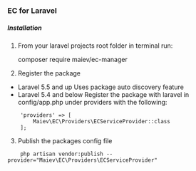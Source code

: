 ### EC for Laravel

##### Installation

1. From your laravel projects root folder in terminal run:

    composer require maiev/ec-manager

2. Register the package

- Laravel 5.5 and up Uses package auto discovery feature
- Laravel 5.4 and below Register the package with laravel in config/app.php under providers with the following:
```
    'providers' => [
      	Maiev\EC\Providers\ECServiceProvider::class
    ];
```
3. Publish the packages config file
```
    php artisan vendor:publish --provider="Maiev\EC\Providers\ECServiceProvider"
```



